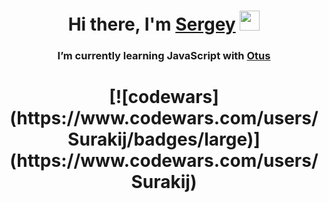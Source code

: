 <h1 align="center">Hi there, I'm <a href="https://www.linkedin.com/in/sergey-kazhaev-31a3a3158/" target="_blank">Sergey</a> 
<img src="https://github.com/blackcater/blackcater/raw/main/images/Hi.gif" height="32"/></h1>
<h3 align="center">I’m currently learning JavaScript with <a href ="https://otus.ru">Otus</a></h3>


<h1 align="center">[![codewars](https://www.codewars.com/users/Surakij/badges/large)](https://www.codewars.com/users/Surakij)</h1>
